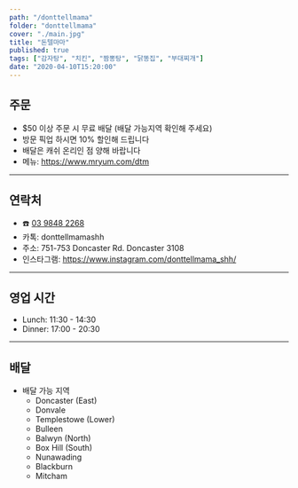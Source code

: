 ```yaml
---
path: "/donttellmama"
folder: "donttellmama"
cover: "./main.jpg"
title: "돈텔마마"
published: true
tags: ["감자탕", "치킨", "짬뽕탕", "닭똥집", "부대찌개"]
date: "2020-04-10T15:20:00"
---
```


## 주문
- $50 이상 주문 시 무료 배달 (배달 가능지역 확인해 주세요)
- 방문 픽업 하시면 10% 할인해 드립니다
- 배달은 캐쉬 온리인 점 양해 바랍니다
- 메뉴: https://www.mryum.com/dtm

---

## 연락처
- ☎️ <a href="tel:0398482268">03 9848 2268</a>
- 카톡: donttellmamashh
- 주소: 751-753 Doncaster Rd. Doncaster 3108
- 인스타그램: https://www.instagram.com/donttellmama_shh/

---

## 영업 시간
- Lunch: 11:30 - 14:30
- Dinner: 17:00 - 20:30

---

## 배달
- 배달 가능 지역
  - Doncaster (East)
  - Donvale
  - Templestowe (Lower)
  - Bulleen
  - Balwyn (North)
  - Box Hill (South)
  - Nunawading
  - Blackburn
  - Mitcham
